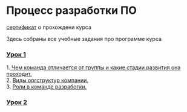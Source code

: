 # Процесс разработки ПО

[сертификат](https://gb.ru/certificates/917740) о прохождени курса

Здесь собраны все учебные задания про программе курса

### [Урок 1](https://github.com/kornilovaap/Software_development_process/tree/main/Lesson_1)
1.[ Чем команда отличается от группы и какие стадии развития она проходит.](https://github.com/kornilovaap/Software_development_process/blob/main/Lesson_1/%D0%9A%D0%BE%D0%BC%D0%B0%D0%BD%D0%B4%D0%B0.md)           
2. [Виды оргструктур компании.](https://github.com/kornilovaap/Software_development_process/blob/main/Lesson_1/%D0%9E%D1%80%D0%B3%D1%83%D1%81%D1%82%D1%80%D1%83%D0%BA%D1%82%D1%83%D1%80%D0%B0.md)            
3. [Роли в команде разработки.](https://github.com/kornilovaap/Software_development_process/blob/main/Lesson_1/%D0%A0%D0%BE%D0%BB%D0%B8.md)               
     
### [Урок 2]()
